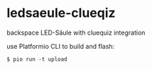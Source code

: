 # ledsaeule-clueqiz

backspace LED-Säule with cluequiz integration

use Platformio CLI to build and flash:

```shell
$ pio run -t upload
```